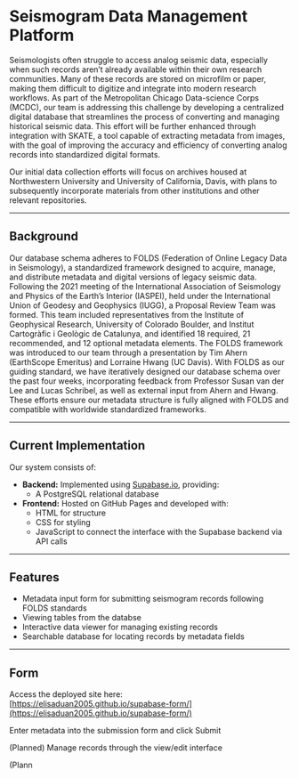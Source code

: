 # Seismogram Data Management Platform

Seismologists often struggle to access analog seismic data, especially when such records aren’t already available within their own research communities.  Many of these records are stored on microfilm or paper, making them difficult to digitize and integrate into modern research workflows.
As part of the Metropolitan Chicago Data-science Corps (MCDC), our team is addressing this challenge by developing a centralized digital database that streamlines the process of converting and managing historical seismic data.
This effort will be further enhanced through integration with SKATE, a tool capable of extracting metadata from images, with the goal of improving the accuracy and efficiency of converting analog records into standardized digital formats.

Our initial data collection efforts will focus on archives housed at Northwestern University and University of California, Davis, with plans to subsequently incorporate materials from other institutions and other relevant repositories.

---
## Background

Our database schema adheres to FOLDS (Federation of Online Legacy Data in Seismology), a standardized framework designed to acquire, manage, and distribute metadata and digital versions of legacy seismic data.  
Following the 2021 meeting of the International Association of Seismology and Physics of the Earth’s Interior (IASPEI), held under the International Union of Geodesy and Geophysics (IUGG), a Proposal Review Team was formed. 
This team included representatives from the Institute of Geophysical Research, University of Colorado Boulder, and Institut Cartogràfic i Geològic de Catalunya, and identified 18 required, 21 recommended, and 12 optional metadata elements.
The FOLDS framework was introduced to our team through a presentation by Tim Ahern (EarthScope Emeritus) and Lorraine Hwang (UC Davis). With FOLDS as our guiding standard, we have iteratively designed our database schema over the past four weeks, incorporating feedback from Professor Susan van der Lee and Lucas Schribel, as well as external input from Ahern and Hwang.
These efforts ensure our metadata structure is fully aligned with FOLDS and compatible with worldwide standardized frameworks.

---
## Current Implementation

Our system consists of:
- **Backend:** Implemented using [Supabase.io](https://supabase.com), providing:
  - A PostgreSQL relational database
- **Frontend:** Hosted on GitHub Pages and developed with:
  - HTML for structure
  - CSS for styling
  - JavaScript to connect the interface with the Supabase backend via API calls

---
## Features
- Metadata input form for submitting seismogram records following FOLDS standards
- Viewing tables from the databse
- Interactive data viewer for managing existing records  
- Searchable database for locating records by metadata fields  

---
## Form
Access the deployed site here:  
[https://elisaduan2005.github.io/supabase-form/](https://elisaduan2005.github.io/supabase-form/)


Enter metadata into the submission form and click Submit

(Planned) Manage records through the view/edit interface

(Plann


